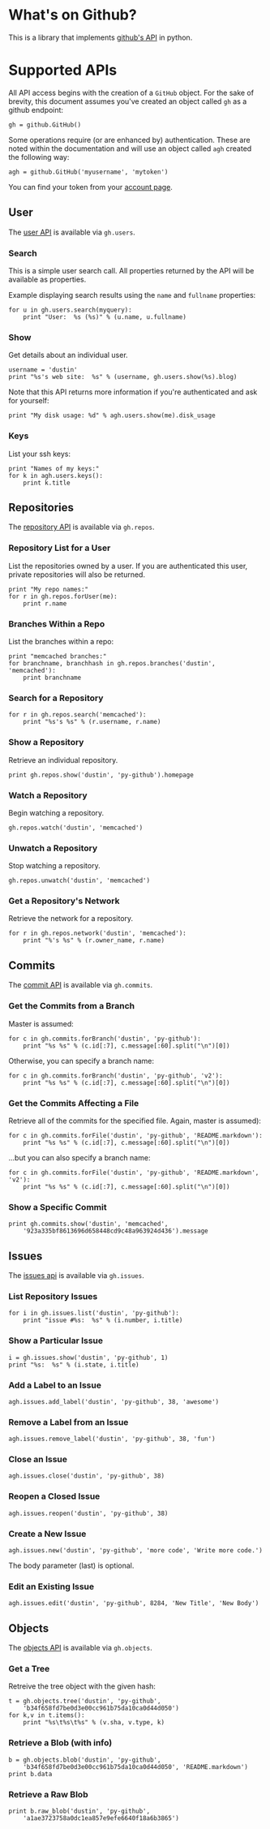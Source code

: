 # What's on Github?

This is a library that implements
[github's API](http://develop.github.com/) in python.

# Supported APIs

All API access begins with the creation of a `GitHub` object.  For the
sake of brevity, this document assumes you've created an object called
`gh` as a github endpoint:

    gh = github.GitHub()

Some operations require (or are enhanced by) authentication.  These
are noted within the documentation and will use an object called `agh`
created the following way:

    agh = github.GitHub('myusername', 'mytoken')

You can find your token from your [account page][accountpage].

## User

The [user API][userapi] is available via `gh.users`.

### Search

This is a simple user search call.  All properties returned by the API
will be available as properties.

Example displaying search results using the `name` and `fullname`
properties:

    for u in gh.users.search(myquery):
        print "User:  %s (%s)" % (u.name, u.fullname)

### Show

Get details about an individual user.

    username = 'dustin'
    print "%s's web site:  %s" % (username, gh.users.show(%s).blog)

Note that this API returns more information if you're authenticated
and ask for yourself:

    print "My disk usage: %d" % agh.users.show(me).disk_usage

### Keys

List your ssh keys:

    print "Names of my keys:"
    for k in agh.users.keys():
        print k.title

## Repositories

The [repository API][repoapi] is available via `gh.repos`.

### Repository List for a User

List the repositories owned by a user.  If you are authenticated this
user, private repositories will also be returned.

    print "My repo names:"
    for r in gh.repos.forUser(me):
        print r.name

### Branches Within a Repo

List the branches within a repo:

    print "memcached branches:"
    for branchname, branchhash in gh.repos.branches('dustin', 'memcached'):
        print branchname

### Search for a Repository

    for r in gh.repos.search('memcached'):
        print "%s's %s" % (r.username, r.name)

### Show a Repository

Retrieve an individual repository.

    print gh.repos.show('dustin', 'py-github').homepage

### Watch a Repository

Begin watching a repository.

    gh.repos.watch('dustin', 'memcached')

### Unwatch a Repository

Stop watching a repository.

    gh.repos.unwatch('dustin', 'memcached')

### Get a Repository's Network

Retrieve the network for a repository.

    for r in gh.repos.network('dustin', 'memcached'):
        print "%'s %s" % (r.owner_name, r.name)

## Commits

The [commit API][commitapi] is available via `gh.commits`.

### Get the Commits from a Branch

Master is assumed:

    for c in gh.commits.forBranch('dustin', 'py-github'):
        print "%s %s" % (c.id[:7], c.message[:60].split("\n")[0])

Otherwise, you can specify a branch name:

    for c in gh.commits.forBranch('dustin', 'py-github', 'v2'):
        print "%s %s" % (c.id[:7], c.message[:60].split("\n")[0])

### Get the Commits Affecting a File

Retrieve all of the commits for the specified file.  Again, master is
assumed):

    for c in gh.commits.forFile('dustin', 'py-github', 'README.markdown'):
        print "%s %s" % (c.id[:7], c.message[:60].split("\n")[0])

...but you can also specify a branch name:

    for c in gh.commits.forFile('dustin', 'py-github', 'README.markdown', 'v2'):
        print "%s %s" % (c.id[:7], c.message[:60].split("\n")[0])

### Show a Specific Commit

    print gh.commits.show('dustin', 'memcached',
        '923a335bf8613696d658448cd9c48a963924d436').message

## Issues

The [issues api][issueapi] is available via `gh.issues`.

### List Repository Issues

    for i in gh.issues.list('dustin', 'py-github'):
        print "issue #%s:  %s" % (i.number, i.title)

### Show a Particular Issue

    i = gh.issues.show('dustin', 'py-github', 1)
    print "%s:  %s" % (i.state, i.title)

### Add a Label to an Issue

    agh.issues.add_label('dustin', 'py-github', 38, 'awesome')

### Remove a Label from an Issue

    agh.issues.remove_label('dustin', 'py-github', 38, 'fun')

### Close an Issue

    agh.issues.close('dustin', 'py-github', 38)

### Reopen a Closed Issue

    agh.issues.reopen('dustin', 'py-github', 38)

### Create a New Issue

    agh.issues.new('dustin', 'py-github', 'more code', 'Write more code.')

The body parameter (last) is optional.

### Edit an Existing Issue

    agh.issues.edit('dustin', 'py-github', 8284, 'New Title', 'New Body')

## Objects

The [objects API][objectapi] is available via `gh.objects`.

### Get a Tree

Retreive the tree object with the given hash:

    t = gh.objects.tree('dustin', 'py-github',
        'b34f658fd7be0d3e00cc961b75da10ca0d44d050')
    for k,v in t.items():
        print "%s\t%s\t%s" % (v.sha, v.type, k)

### Retrieve a Blob (with info)

    b = gh.objects.blob('dustin', 'py-github',
        'b34f658fd7be0d3e00cc961b75da10ca0d44d050', 'README.markdown')
    print b.data

### Retrieve a Raw Blob

    print b.raw_blob('dustin', 'py-github',
        'a1ae3723758a0dc1ea857e9efe6640f18a6b3865')

[accountpage]: https://github.com/account
[userapi]: http://develop.github.com/p/users.html
[repoapi]: http://develop.github.com/p/repo.html
[issueapi]: http://develop.github.com/p/issues.html
[commitapi]: http://develop.github.com/p/commits.html
[objectapi]: http://develop.github.com/p/object.html
